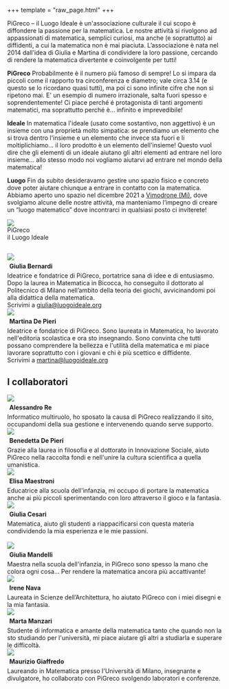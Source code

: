 +++
template = "raw_page.html"
+++
<div class="content colorlink newstyle">
<div>
PiGreco – il Luogo Ideale è un'associazione culturale il cui scopo è diffondere la passione per la matematica. 
Le nostre attività si rivolgono ad appassionati di matematica, semplici curiosi, ma anche (e soprattutto) ai diffidenti, 
a cui la matematica non è mai piaciuta.  
L’associazione è nata nel 2014 dall’idea di Giulia e Martina di condividere la loro passione, 
cercando di rendere la matematica divertente e coinvolgente per tutti! 
<div class='logo-description'>
<p><b>PiGreco</b> Probabilmente è il numero più famoso di sempre! Lo si impara da piccoli come il rapporto tra circonferenza e diametro; vale circa 3.14 (e questo se lo ricordano quasi tutti), ma poi ci sono infinite cifre che non si ripetono mai. E' un esempio di numero irrazionale, salta fuori spesso e soprendentemente! Ci piace perché é protagonista di tanti argomenti matematici, ma soprattutto perché è... infinito e imprevedibile!</p>
<p><b>Ideale</b> In matematica l'ideale (usato come sostantivo, non  aggettivo) è un insieme con una proprietà molto simpatica: se prendiamo un elemento che si trova dentro l'insieme e un elemento che invece sta fuori e li moltiplichiamo... il loro prodotto è un elemento dell'insieme! Questo vuol dire che gli elementi di un ideale aiutano gli altri elementi ad entrare nel loro insieme... allo stesso modo noi vogliamo aiutarvi ad entrare nel mondo della matematica!</p>
<p><b>Luogo</b> Fin da subito desideravamo gestire uno spazio fisico e concreto dove poter aiutare chiunque a entrare in contatto con la matematica. Abbiamo aperto uno spazio nel dicembre 2021 a <a href="https://goo.gl/maps/gE9G18wyNPBv1Hve8">Vimodrone (Mi)</a>, dove svolgiamo alcune delle nostre attività, ma manteniamo l’impegno di creare un “luogo matematico” dove incontrarci in qualsiasi posto ci inviterete!</p>
<div class='full-logo'>
<img src="/images/logo.png" />
<div><span>PiGreco</span></br>il <span>Luogo</span> <span>Ideale</span></div>
</div>
</div>
</div>

<div>
<h2> </h2>
<div class="balloonbox">
<div class="ballooner4">
<img src="/images/people/giulia.jpg" class="people trigger" />
<h4 style="margin: 5px;">Giulia Bernardi</h4>
<div class="balloon shown">
Ideatrice e fondatrice di PiGreco, portatrice sana di idee e di entusiasmo. 
Dopo la laurea in Matematica in Bicocca, ho conseguito il dottorato al Politecnico di Milano nell’ambito della teoria dei giochi, avvicinandomi poi alla didattica della matematica.
<br/>Scrivimi a <a href="mailto:giulia@luogoideale.org">giulia@luogoideale.org</a>
</div>
</div>

<div class="ballooner4">
<img src="/images/people/martina.jpg" class="people trigger opaque" />
<h4 style="margin: 5px;">Martina De Pieri</h4>
<div class="balloon hidden">
Ideatrice e fondatrice di PiGreco. Sono laureata in Matematica, ho lavorato nell'editoria scolastica e ora sto insegnando. Sono convinta che tutti possano comprendere la bellezza e l'utilità della matematica e mi piace lavorare soprattutto con i giovani e chi è più scettico e diffidente.
<br/>Scrivimi a <a href="mailto:martina@luogoideale.org">martina@luogoideale.org</a>
</div>
</div>



</div>
</div>
<div>


<h2>I collaboratori</h2>
<div class="balloonbox">

<div class="ballooner3">
<img src="/images/people/ale.jpg" class="people trigger opaque" />
<h4 style="margin: 5px;">Alessandro Re</h4>
<div class="balloon hidden">
Informatico multiruolo, ho sposato la causa di PiGreco realizzando il sito, occupandomi della sua gestione e intervenendo quando serve supporto.
</div>
</div>

<div class="ballooner3">
<img src="/images/people/benedetta.jpg" class="people trigger opaque" />
<h4 style="margin: 5px;">Benedetta De Pieri</h4>
<div class="balloon hidden">
Grazie alla laurea in filosofia e al dottorato in Innovazione Sociale, aiuto PiGreco nella raccolta fondi e nell'unire la cultura scientifica a quella umanistica.
</div>
</div>

<div class="ballooner3">
<img src="/images/people/elisa_maestroni.jpeg" class="people trigger opaque" />
<h4 style="margin: 5px;">Elisa Maestroni</h4>
<div class="balloon hidden">
Educatrice alla scuola dell'infanzia, mi occupo di portare la matematica anche ai più piccoli sperimentando con loro attraverso il gioco e la fantasia. 
</div>
</div>


<div class="ballooner3">
<img src="/images/people/giulia_cesari.jpg" class="people trigger opaque" />
<h4 style="margin: 5px;">Giulia Cesari</h4>
<div class="balloon hidden">
Matematica, aiuto gli studenti a riappacificarsi con questa materia condividendo la mia esperienza e le mie passioni.
</div>
</div>

<br>

<div class="ballooner3">
<img src="/images/people/giuliam.jpg" class="people trigger opaque" />
<h4 style="margin: 5px;">Giulia Mandelli</h4>
<div class="balloon hidden">
Maestra nella scuola dell'infanzia, in PiGreco sono spesso la mano che colora ogni cosa... Per rendere la matematica ancora più accattivante!
</div>
</div>



<div class="ballooner3">
<img src="/images/people/irene.jpg" class="people trigger opaque" />
<h4 style="margin: 5px;">Irene Nava</h4>
<div class="balloon hidden">
Laureata in Scienze dell’Architettura, ho aiutato PiGreco con i miei disegni e la mia fantasia.
</div>
</div>

<div class="ballooner3">
<img src="/images/people/marta_manzari.jpg" class="people trigger opaque" />
<h4 style="margin: 5px;">Marta Manzari</h4>
<div class="balloon hidden">
Studente di informatica e amante della matematica tanto che quando non la sto studiando per l'università, mi piace aiutare gli altri a studiarla e superare le difficoltà.
</div>
</div>

<div class="ballooner3">
<img src="/images/people/maurizio.jpg" class="people trigger opaque" />
<h4 style="margin: 5px;">Maurizio Giaffredo</h4>
<div class="balloon hidden">
Laureando in Matematica presso l'Università di Milano, insegnante e divulgatore, ho collaborato con PiGreco svolgendo laboratori e conferenze.
</div>
</div>



</div>
</div>
</div>

